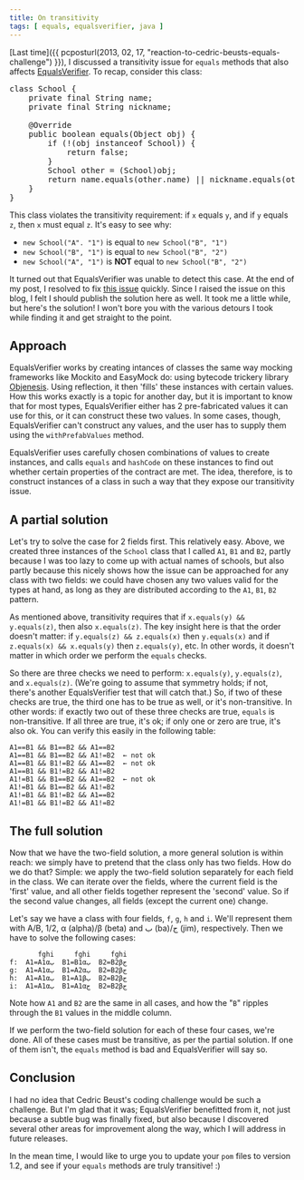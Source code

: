 ```yaml
---
title: On transitivity
tags: [ equals, equalsverifier, java ]
---
```

[Last time]({{ pcposturl(2013, 02, 17, "reaction-to-cedric-beusts-equals-challenge") }}), I discussed a transitivity issue for `equals` methods that also affects [EqualsVerifier](http://code.google.com/p/equalsverifier). To recap, consider this class:

<pre class="prettyprint">
class School {
    private final String name;
    private final String nickname;

    @Override
    public boolean equals(Object obj) {
        if (!(obj instanceof School)) {
            return false;
        }
        School other = (School)obj;
        return name.equals(other.name) || nickname.equals(other.nickname);
    }
}
</pre>

This class violates the transitivity requirement: if `x` equals `y`, and if `y` equals `z`, then `x` must equal `z`. It's easy to see why:

* `new School("A". "1")` is equal to `new School("B", "1")`
* `new School("B", "1")` is equal to `new School("B", "2")`
* `new School("A", "1")` is **NOT** equal to `new School("B", "2")`

It turned out that EqualsVerifier was unable to detect this case. At the end of my post, I resolved to fix [this issue](https://code.google.com/p/equalsverifier/issues/detail?id=75) quickly. Since I raised the issue on this blog, I felt I should publish the solution here as well. It took me a little while, but here's the solution! I won't bore you with the various detours I took while finding it and get straight to the point.

Approach
----
EqualsVerifier works by creating intances of classes the same way mocking frameworks like Mockito and EasyMock do: using bytecode trickery library [Objenesis](http://objenesis.googlecode.com/svn/docs/index.html). Using reflection, it then 'fills' these instances with certain values. How this works exactly is a topic for another day, but it is important to know that for most types, EqualsVerifier either has 2 pre-fabricated values it can use for this, or it can construct these two values. In some cases, though, EqualsVerifier can't construct any values, and the user has to supply them using the `withPrefabValues` method.

EqualsVerifier uses carefully chosen combinations of values to create instances, and calls `equals` and `hashCode` on these instances to find out whether certain properties of the contract are met. The idea, therefore, is to construct instances of a class in such a way that they expose our transitivity issue.

A partial solution
----
Let's try to solve the case for 2 fields first. This relatively easy. Above, we created three instances of the `School` class that I called `A1`, `B1` and `B2`, partly because I was too lazy to come up with actual names of schools, but also partly because this nicely shows how the issue can be approached for any class with two fields: we could have chosen any two values valid for the types at hand, as long as they are distributed according to the `A1`, `B1`, `B2` pattern.

As mentioned above, transitivity requires that if `x.equals(y) && y.equals(z)`, then also `x.equals(z)`. The key insight here is that the order doesn't matter: if `y.equals(z) && z.equals(x)` then `y.equals(x)` and if `z.equals(x) && x.equals(y)` then `z.equals(y)`, etc. In other words, it doesn't matter in which order we perform the `equals` checks.

So there are three checks we need to perform: `x.equals(y)`, `y.equals(z)`, and `x.equals(z)`. (We're going to assume that symmetry holds; if not, there's another EqualsVerifier test that will catch that.) So, if two of these checks are true, the third one has to be true as well, or it's non-transitive. In other words: if exactly two out of these three checks are true, `equals` is non-transitive. If all three are true, it's ok; if only one or zero are true, it's also ok. You can verify this easily in the following table:

    A1==B1 && B1==B2 && A1==B2
    A1==B1 && B1==B2 && A1!=B2  ← not ok
    A1==B1 && B1!=B2 && A1==B2  ← not ok
    A1==B1 && B1!=B2 && A1!=B2
    A1!=B1 && B1==B2 && A1==B2  ← not ok
    A1!=B1 && B1==B2 && A1!=B2
    A1!=B1 && B1!=B2 && A1==B2
    A1!=B1 && B1!=B2 && A1!=B2

The full solution
----
Now that we have the two-field solution, a more general solution is within reach: we simply have to pretend that the class only has two fields. How do we do that? Simple: we apply the two-field solution separately for each field in the class. We can iterate over the fields, where the current field is the 'first' value, and all other fields together represent the 'second' value. So if the second value changes, all fields (except the current one) change.

Let's say we have a class with four fields, `f`, `g`, `h` and `i`. We'll represent them with A/B, 1/2, α (alpha)/β (beta) and ب (ba)/ج (jim), respectively. Then we have to solve the following cases:

           fghi     fghi     fghi
    f:  A1=A1αب  B1=B1αب  B2=B2βج
    g:  A1=A1αب  B1=A2αب  B2=B2βج
    h:  A1=A1αب  B1=A1βب  B2=B2βج
    i:  A1=A1αب  B1=A1αج  B2=B2βج

Note how `A1` and `B2` are the same in all cases, and how the "`B`" ripples through the `B1` values in the middle column.

If we perform the two-field solution for each of these four cases, we're done. All of these cases must be transitive, as per the partial solution. If one of them isn't, the `equals` method is bad and EqualsVerifier will say so.

Conclusion
----
I had no idea that Cedric Beust's coding challenge would be such a challenge. But I'm glad that it was; EqualsVerifier benefitted from it, not just because a subtle bug was finally fixed, but also because I discovered several other areas for improvement along the way, which I will address in future releases.

In the mean time, I would like to urge you to update your `pom` files to version 1.2, and see if your `equals` methods are truly transitive! :)
